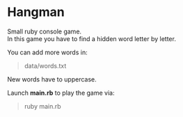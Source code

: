 # Hangman
Small ruby console game.<br>
In this game you have to find a hidden word letter by letter.

You can add more words in:

>data/words.txt

New words have to uppercase.

Launch **main.rb** to play the game via:

> ruby main.rb
